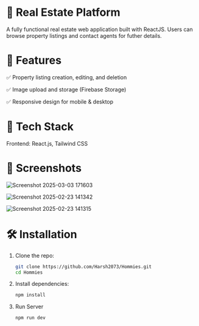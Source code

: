 # 🏡 Real Estate Platform

A fully functional real estate web application built with ReactJS. Users can browse property listings and contact agents for futher details.


# 🚀 Features

✅ Property listing creation, editing, and deletion

✅ Image upload and storage (Firebase Storage)

✅ Responsive design for mobile & desktop


# 🔧 Tech Stack

Frontend: React.js, Tailwind CSS

# 📸 Screenshots

![Screenshot 2025-03-03 171603](https://github.com/user-attachments/assets/710e5170-474b-4038-b900-492249274d7c)

![Screenshot 2025-02-23 141342](https://github.com/user-attachments/assets/2d2f34e4-a233-48c0-b999-dd8b29b17fd2)

![Screenshot 2025-02-23 141315](https://github.com/user-attachments/assets/64253cf0-82f2-4a82-8df3-786c61b884fb)


# 🛠 Installation

1. Clone the repo:
   ```bash
   git clone https://github.com/Harsh2073/Hommies.git
   cd Hommies
   ```

2. Install dependencies:
   ```bash
   npm install
   ```

3. Run Server
   ```bash
   npm run dev
   ```

